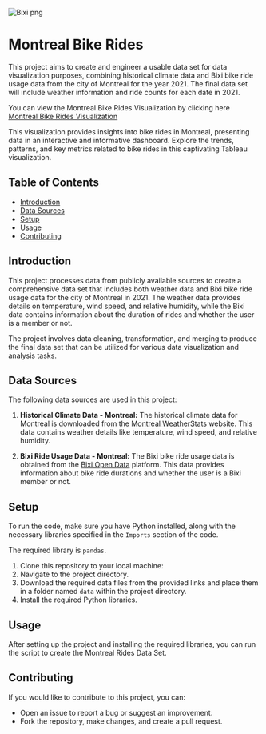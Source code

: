 ![Bixi png](https://github.com/oskaencs/montreal_bike_rides/assets/92112235/26ed0424-c50a-425c-a8dd-4c16b2f10414)


# Montreal Bike Rides

This project aims to create and engineer a usable data set for data visualization purposes, combining historical climate data and Bixi bike ride usage data from the city of Montreal for the year 2021. The final data set will include weather information and ride counts for each date in 2021.

You can view the Montreal Bike Rides Visualization by clicking here [Montreal Bike Rides Visualization](https://public.tableau.com/views/MontrealRidesDashboard/BikesDashboard?:language=en-US&publish=yes&:display_count=n&:origin=viz_share_link)


This visualization provides insights into bike rides in Montreal, presenting data in an interactive and informative dashboard. Explore the trends, patterns, and key metrics related to bike rides in this captivating Tableau visualization.

## Table of Contents

- [Introduction](#introduction)
- [Data Sources](#data-sources)
- [Setup](#setup)
- [Usage](#usage)
- [Contributing](#contributing)

## Introduction

This project processes data from publicly available sources to create a comprehensive data set that includes both weather data and Bixi bike ride usage data for the city of Montreal in 2021. The weather data provides details on temperature, wind speed, and relative humidity, while the Bixi data contains information about the duration of rides and whether the user is a member or not.

The project involves data cleaning, transformation, and merging to produce the final data set that can be utilized for various data visualization and analysis tasks.

## Data Sources

The following data sources are used in this project:

1. **Historical Climate Data - Montreal:** The historical climate data for Montreal is downloaded from the [Montreal WeatherStats](https://montreal.weatherstats.ca/download.html) website. This data contains weather details like temperature, wind speed, and relative humidity.

2. **Bixi Ride Usage Data - Montreal:** The Bixi bike ride usage data is obtained from the [Bixi Open Data](https://bixi.com/en/open-data) platform. This data provides information about bike ride durations and whether the user is a Bixi member or not.

## Setup

To run the code, make sure you have Python installed, along with the necessary libraries specified in the `Imports` section of the code. 

The required library is `pandas`.

1. Clone this repository to your local machine:
2. Navigate to the project directory.
3. Download the required data files from the provided links and place them in a folder named `data` within the project directory.
4. Install the required Python libraries.

## Usage

After setting up the project and installing the required libraries, you can run the script to create the Montreal Rides Data Set.

## Contributing

If you would like to contribute to this project, you can:

- Open an issue to report a bug or suggest an improvement.
- Fork the repository, make changes, and create a pull request.

